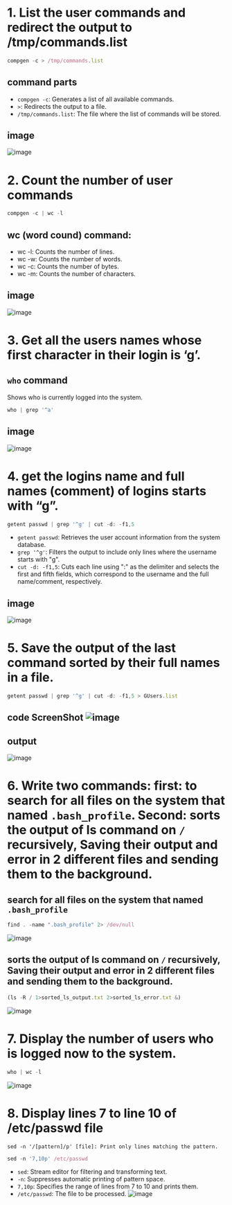 # 1. List the user commands and redirect the output to /tmp/commands.list
```javascript
compgen -c > /tmp/commands.list
```
## command parts
* `compgen -c`: Generates a list of all available commands.
* `>`: Redirects the output to a file.
* `/tmp/commands.list`: The file where the list of commands will be stored.
## image
![image](https://github.com/Andrew-Adel/DevOps_Lab1/assets/60392594/034b0a2c-5d88-4d02-a5a4-aa02f283ba07)

# 2. Count the number of user commands
```javascript
compgen -c | wc -l
```
## wc (word cound) command:
* wc -l: Counts the number of lines.
* wc -w: Counts the number of words.
* wc -c: Counts the number of bytes.
* wc -m: Counts the number of characters.
## image
![image](https://github.com/Andrew-Adel/DevOps_Lab1/assets/60392594/e3ea7843-5c95-4cbf-8aef-8eb8346184a4)

# 3. Get all the users names whose first character in their login is ‘g’.
## `who` command
Shows who is currently logged into the system.
```javascript
who | grep '^a'
```
## image
![image](https://github.com/Andrew-Adel/DevOps_Lab1/assets/60392594/6a82f9de-ff6c-492f-8f33-578ea1ec1318)

# 4. get the logins name and full names (comment) of logins starts with “g”.
```javascript
getent passwd | grep '^g' | cut -d: -f1,5
```
* `getent passwd`: Retrieves the user account information from the system database.
* `grep '^g'`: Filters the output to include only lines where the username starts with "g".
* `cut -d: -f1,5`: Cuts each line using ":" as the delimiter and selects the first and fifth fields, which correspond to the username and the full name/comment, respectively.

## image
![image](https://github.com/Andrew-Adel/DevOps_Lab1/assets/60392594/2cfed957-8d38-4a2b-b540-35b0d7c28b41)

# 5. Save the output of the last command sorted by their full names in a file.
```javascript
getent passwd | grep '^g' | cut -d: -f1,5 > GUsers.list
```
## code ScreenShot ![image](https://github.com/Andrew-Adel/DevOps_Lab1/assets/60392594/bb901b45-c590-4375-ad9f-4839246842af)
## output
![image](https://github.com/Andrew-Adel/DevOps_Lab1/assets/60392594/d013b863-916d-4c28-ab02-d8bc327dd813)

# 6. Write two commands: first: to search for all files on the system that named `.bash_profile`. Second: sorts the output of ls command on `/` recursively, Saving their output and error in 2 different files and sending them to the background.
## search for all files on the system that named `.bash_profile`
```javascript
find . -name ".bash_profile" 2> /dev/null
```
![image](https://github.com/Andrew-Adel/DevOps_Lab1/assets/60392594/618dbcab-e71b-4016-9a5c-1cfa18f11873)
## sorts the output of ls command on `/` recursively, Saving their output and error in 2 different files and sending them to the background.
```javascript
(ls -R / 1>sorted_ls_output.txt 2>sorted_ls_error.txt &)
```
![image](https://github.com/Andrew-Adel/DevOps_Lab1/assets/60392594/699d4cae-72f9-4a03-96fa-866a079b8ce5)

# 7. Display the number of users who is logged now to the system.
```javascript
who | wc -l
```
![image](https://github.com/Andrew-Adel/DevOps_Lab1/assets/60392594/3df41de0-1ed3-4a11-a904-ea5af2687798)

# 8. Display lines 7 to line 10 of /etc/passwd file
`sed -n '/[pattern]/p' [file]: Print only lines matching the pattern.`
```javascript
sed -n '7,10p' /etc/passwd
```
* `sed`: Stream editor for filtering and transforming text.
* `-n`: Suppresses automatic printing of pattern space.
* `7,10p`: Specifies the range of lines from 7 to 10 and prints them.
* `/etc/passwd`: The file to be processed.
![image](https://github.com/Andrew-Adel/DevOps_Lab1/assets/60392594/650d7b51-7856-405b-862c-199d4f1cd89e)
